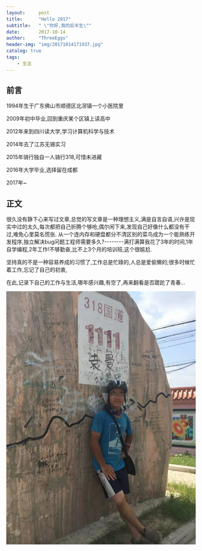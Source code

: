 ```yaml
---
layout:     post
title:      "Hello 2017"
subtitle:   " \"你好,我的后半生\""
date:       2017-10-14
author:     "ThreeEggs"
header-img: "img/20171014171937.jpg"
catalog: true
tags:
    - 生活
---
```





## 前言

1994年生于广东佛山市顺德区北滘镇一个小医院里

2009年初中毕业,回到重庆某个区镇上读高中

2012年来到四川读大学,学习计算机科学与技术

2014年去了江苏无锡实习

2015年骑行独自一人骑行318,可惜未进藏

2016年大学毕业,选择留在成都

2017年~

## 正文

很久没有静下心来写过文章,总觉的写文章是一种理想主义,满是自言自语,兴许是现实中过的太久,每次都把自己折腾个够呛,偶尔闲下来,发现自己好像什么都没有干过,难免心里莫名慌张.
从一个连内存和硬盘都分不清区别的菜鸟成为一个能熟练开发程序,独立解决bug问题工程师需要多久?--------满打满算我花了3年的时间,1年自学编程,2年工作!不够勤奋,比不上3个月的培训班,这个很尴尬.

坚持真的不是一种容易养成的习惯了,工作总是忙碌的,人总是爱偷懒的;很多时候忙着工作,忘记了自己的初衷,

在此,记录下自己的工作与生活,哪年感兴趣,有空了,再来翻看是否蹉跎了青春...

![](img/20171014171930.jpg)


